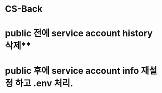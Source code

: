 # CS-Back

# public 전에 service account history 삭제**
# public 후에 service account info 재설정 하고 .env 처리.

